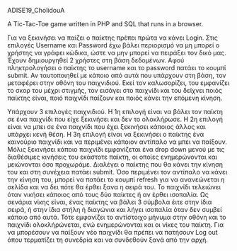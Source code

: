 ADISE19_CholidouA

A Tic-Tac-Toe game written in PHP and SQL that runs in a browser.

Για να ξεκινήσει να παίζει ο παίκτης πρέπει πρώτα να κάνει Login. Στις επιλογές Username και Password έχω βάλει περιορισμό να μη μπορεί ο χρήστης να γράφει κώδικα, ώστε να μην μπορεί
να πειράξει τον δικό μας. Έχουν δημιουργηθεί 2 χρήστες στη βάση δεδομένων. Αφού πληκτρολογήσει ο παίκτης το username και το password πατάει το κουμπί submit. Αν ταυτοποιηθεί με κάποιο 
από αυτά που υπάρχουν στη βάση, τον μεταφέρει στην οθόνη του παιχνιδιού. Εκεί τον καλωσορίζει, του εμφανίζει το σκορ του μέχρι στιγμής, τον εισάγει στο παιχνίδι και του δείχνει ποιός 
παίκτης είναι, ποιό παιχνίδι παίζουν και ποιός κάνει την επόμενη κίνηση. 

Υπάρχουν 3 επιλογές παιχνιδιού. Η 1η επιλογή είναι να βάλει τον παίκτη σε ένα παιχνίδι που είχε ξεκινήσει και δεν το ολοκλήρωσε. Η 2η επιλογή είναι να μπει σε ένα παιχνίδι που έχει 
ξεκινήσει κάποιος άλλος και υπάρχει κενή θέση. Η 3η επιλογή είναι να ξεκινήσει ο παίκτης ένα καινούριο παιχνίδι και να περιμένει κάποιον αντίπαλο να μπει να παίξουν. Μόλις ξεκινήσει
κάποιο παιχνίδι εμφανίζεται ένα drop down μενού με τις διαθέσιμες κινήσεις του εκάστοτε παίκτη, οι οποίες ενημερώνονται και μειώνονται όσο προχωράμε. Διαλέγει ο παίκτης που θα κάνει
την κίνηση του και στη συνέχεια πατάει submit. Όσο περιμένει τον αντίπαλο να κάνει την κίνηση του, μπορεί να πατάει το κουμπί refresh για να ανανεώνεται η σελίδα και να δει πότε θα
έρθει ξανα η σειρά του. Το παιχνίδι τελειώνει όταν νικήσει κάποιος από τους δύο παίκτες ή αν έρθει ισοπαλία. Ως σενάρια νίκης είναι, ένας παίκτης να βάλει 3 σύμβολα έιτε στην ίδια σειρά,
ή στην ίδια στήλη ή διαγώνια και λήγει ισοπαλία όταν δεν συμβεί κάποιο από αυτά. Τότε εμφανίζει το αντίστοιχο μήνυμα στην οθόνη και το παιχνίδι ολοκλήρώνεται, ενώ ενημερώνονται και οι 
νίκες του παίκτη. Για να μπορέσουν να παίξουν νέο παιχνίδι θα πρέπει να πατήσουν Log out όπου τερματίζει τη συνεδρία και να συνδεθούν ξανά από την αρχή.